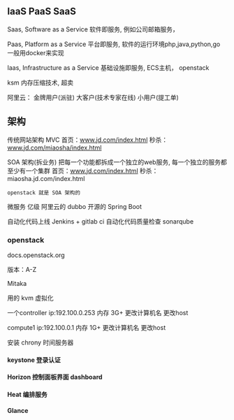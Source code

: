 ## laaS PaaS SaaS

Saas, Software as a Service 软件即服务, 例如公司邮箱服务，

Paas, Platform as a Service 平台即服务, 软件的运行环境php,java,python,go
    一般用docker来实现

Iaas, Infrastructure as a Service 基础设施即服务, ECS主机，
    openstack    


ksm 内存压缩技术, 超卖

阿里云：
    金牌用户(派驻)
    大客户(技术专家在线)
    小用户(提工单)

## 架构

传统网站架构 MVC
    首页：www.jd.com/index.html
    秒杀：www.jd.com/miaosha/index.html


SOA 架构(拆业务)
    把每一个功能都拆成一个独立的web服务, 每一个独立的服务都至少有一个集群
    首页：www.jd.com/index.html
    秒杀：miaosha.jd.com/index.html

    openstack 就是 SOA 架构的

微服务
    亿级
    阿里云的 dubbo
    开源的 Spring Boot



自动化代码上线      Jenkins + gitlab  ci
自动化代码质量检查  sonarqube



### openstack

docs.openstack.org

版本：A-Z

Mitaka


用的 kvm 虚拟化

一个controller
    ip:192.100.0.253
    内存 3G+
    更改计算机名
    更改host

compute1
    ip:192.100.0.1
    内存 1G+
    更改计算机名
    更改host


安装 chrony 时间服务器

#### keystone 登录认证


#### Horizon 控制面板界面 dashboard


#### Heat 编排服务

#### Glance 



